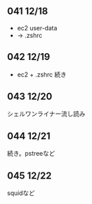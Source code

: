 ## 041 12/18
* ec2 user-data
* -> .zshrc

## 042 12/19
* ec2 + .zshrc 続き

## 043 12/20
シェルワンライナー流し読み

## 044 12/21
続き。pstreeなど

## 045 12/22
squidなど
